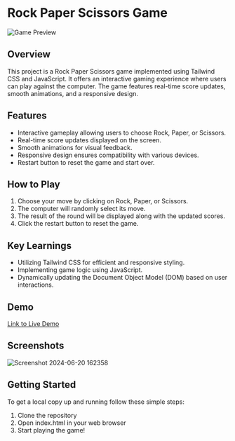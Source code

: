 # Rock Paper Scissors Game

![Game Preview](link_to_game_preview_image)

## Overview

This project is a Rock Paper Scissors game implemented using Tailwind CSS and JavaScript. It offers an interactive gaming experience where users can play against the computer. The game features real-time score updates, smooth animations, and a responsive design.

## Features

- Interactive gameplay allowing users to choose Rock, Paper, or Scissors.
- Real-time score updates displayed on the screen.
- Smooth animations for visual feedback.
- Responsive design ensures compatibility with various devices.
- Restart button to reset the game and start over.

## How to Play

1. Choose your move by clicking on Rock, Paper, or Scissors.
2. The computer will randomly select its move.
3. The result of the round will be displayed along with the updated scores.
4. Click the restart button to reset the game.

## Key Learnings

- Utilizing Tailwind CSS for efficient and responsive styling.
- Implementing game logic using JavaScript.
- Dynamically updating the Document Object Model (DOM) based on user interactions.

## Demo

[Link to Live Demo](https://lnkd.in/gdFdfpeN )

## Screenshots

![Screenshot 2024-06-20 162358](https://github.com/anshupriya380/RockPaperScissors/assets/145607444/cb65d32a-89c6-4ecc-a7b5-28cd90fbd065)



## Getting Started

To get a local copy up and running follow these simple steps:

1. Clone the repository
2. Open index.html in your web browser
3. Start playing the game!




